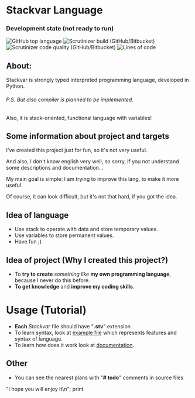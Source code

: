# Stackvar Language
### Development state (not ready to run)
![GitHub top language](https://img.shields.io/github/languages/top/flop-code/stackvar)
![Scrutinizer build (GitHub/Bitbucket)](https://img.shields.io/scrutinizer/build/g/flop-code/stackvar)
![Scrutinizer code quality (GitHub/Bitbucket)](https://img.shields.io/scrutinizer/quality/g/flop-code/stackvar)
![Lines of code](https://img.shields.io/tokei/lines/github/flop-code/stackvar?category=lines)

## About:
Stackvar is strongly typed interpreted programming language, developed in Python.
###### P.S. But also compiler is planned to be implemented.
Also, it is stack-oriented, functional language with variables!


## Some information about project and targets
I've created this project just for fun, so it's not very useful.

And also, I don't know english very well, so sorry, if you not
understand some descriptions and documentation...

My main goal is simple:
I am trying to improve this lang, to make it more useful.

Of course, it can look difficult, but it's not that hard, if you got the idea.

## Idea of language
* Use stack to operate with data and store temporary values.
* Use variables to store permanent values.
* Have fun ;)

## Idea of project (Why I created this project?)
* To **try to create** *something like* **my own programming language**, because I never do this before.
* **To get knowledge** and **improve my coding skills**.

# Usage (Tutorial)
* **Each** *Stackvar* file should have "**.stv**" extension
* To learn syntax, look at [example file](syntax.stv) which represents features and syntax of language.
* To learn how does it work look at [documentation](docs.txt).

## Other
* You can see the nearest plans with "**# todo**" comments in source files


"I hope you will enjoy it\n"; print
